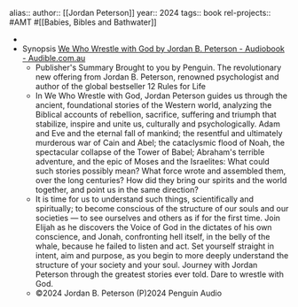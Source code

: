 alias::
author:: [[Jordan Peterson]]
year:: 2024
tags:: book
rel-projects:: #AMT #[[Babies, Bibles and Bathwater]]



-
- Synopsis [We Who Wrestle with God by Jordan B. Peterson - Audiobook - Audible.com.au](https://www.audible.com.au/pd/We-Who-Wrestle-With-God-Audiobook/B0CV4J6W3D?ref_pageloadid=9ucrHiSwN4T0OTYx&pf_rd_p=7c297f06-fd16-4c42-9a52-df5b2ce8d22d&pf_rd_r=H5F3S9A8358Y9J66ZQNA&plink=0NL6vNppWzRwy9On&pageLoadId=z5Iz1CLqcnrfTycD&creativeId=373227f2-285c-4e34-86db-30cedb937899&ref=a_library_w_c5_lProduct_3)
	- Publisher's Summary
	  Brought to you by Penguin.
	  The revolutionary new offering from Jordan B. Peterson, renowned psychologist and author of the global bestseller 12 Rules for Life
	- In We Who Wrestle with God, Jordan Peterson guides us through the ancient, foundational stories of the Western world, analyzing the Biblical accounts of rebellion, sacrifice, suffering and triumph that stabilize, inspire and unite us, culturally and psychologically. Adam and Eve and the eternal fall of mankind; the resentful and ultimately murderous war of Cain and Abel; the cataclysmic flood of Noah, the spectacular collapse of the Tower of Babel; Abraham's terrible adventure, and the epic of Moses and the Israelites: What could such stories possibly mean? What force wrote and assembled them, over the long centuries? How did they bring our spirits and the world together, and point us in the same direction?
	- It is time for us to understand such things, scientifically and spiritually; to become conscious of the structure of our souls and our societies — to see ourselves and others as if for the first time.
	  Join Elijah as he discovers the Voice of God in the dictates of his own conscience, and Jonah, confronting hell itself, in the belly of the whale, because he failed to listen and act. Set yourself straight in intent, aim and purpose, as you begin to more deeply understand the structure of your society and your soul. Journey with Jordan Peterson through the greatest stories ever told.
	  Dare to wrestle with God.
	- ©2024 Jordan B. Peterson (P)2024 Penguin Audio
